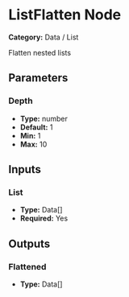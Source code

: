 
# ListFlatten Node

**Category:** Data / List

Flatten nested lists

## Parameters


### Depth
- **Type:** number
- **Default:** 1
- **Min:** 1
- **Max:** 10



## Inputs


### List
- **Type:** Data[]
- **Required:** Yes



## Outputs


### Flattened
- **Type:** Data[]




